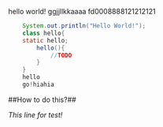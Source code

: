 hello world!
ggjjllkkaaaa
fd0008888121212121
```java
    System.out.println("Hello World!");
    class hello{
    static hello;
        hello(){
            //TODO
        }
    }
    hello
    go!hiahia
```
##How to do this?##

_This line for test!_